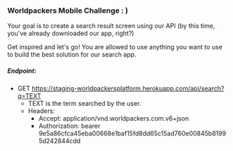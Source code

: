 ### Worldpackers Mobile Challenge : )

Your goal is to create a search result screen using our API (by this time, you've already downloaded our app, right?)

Get inspired and let's go!
You are allowed to use anything you want to use to build the best solution for our search app.

##### Endpoint:
* GET https://staging-worldpackersplatform.herokuapp.com/api/search?q=TEXT
  * TEXT is the term searched by the user.
  * Headers:
    * Accept: application/vnd.worldpackers.com.v6+json
    * Authorization: bearer 9e5a86cfca45eba00668e1baf15fd8dd65c15ad760e00845b81995d242844cdd
